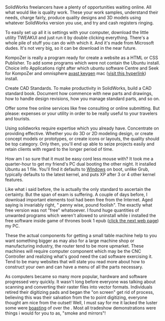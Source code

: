 SolidWorks freelancers have a plenty of opportunities waiting online.
All what would like is quality work. These your work samples, understand
their needs, charge fairly, produce quality designs and 3D models using
whatever SolidWorks version you use, and try and cash registers
ringing.

To easily set up all it is settings with your computer, download the
little utility TWEAKUI and just run it by double clicking everything.
There's a whole pile of stuff you can do with which it. And it's made
from Microsoft dudes. It's not very big, so it can be download in the
near future.

KompoZer is really a program ready for create a website as a HTML or CSS
Publisher. To add some programs which were not contain the Ubuntu
install. Choice info Applications right after which ubuntu software
Centre and Seek for KompoZer and omnisphere [avast
keygen](http://daysofcode.io/wiki/index.php/User:VirginiaSouth49) mac
([visit this
hyperlink](http://www.jcour.com/wiki/index.php?title=Website_Translation_-_Really_Should_Use_A_Service_The_Right_Way_To_Choose_One))
install.

Create CAD Standards. To make productivity in SolidWorks, build a CAD
standard book. Document how commence with new parts and drawings, how to
handle design revisions, how you manage standard parts, and so on.

Offer some free online services like free consulting or online
submitting. But please: expenses or your utility in order to be really
useful to your travelers and tourists.

Using solidworks require expertise which you already have. Concentrate
on providing effective. Whether you do 3D or 2D modeling design, or
create concept models or prototypes, or create icons or layouts, the
quality should be top category. Only then, you'll end up able to seize
projects easily and retain clients with regard to the longer period of
time.

How am I so sure that it must be easy cord less mouse with? It took me a
quarter-hour to get my friend's PC dual booting the other night. It
installed Ubuntu as 1 file. You'll find it defaults to
[WIndows](https://www.Lowes.com/c/Windows-Windows-doors) on boot, unlike
Grub, typically defaults to the latest kernel, and puts XP after 3 or 4
other kernel features.

Like what i said before, the is actually the only standard to ascertain
the certainty. But the span of exam is suffering. A couple of days
before, I download important elements tool had been free from the
Internet. Aged saying is invariably right, " penny wise, pound foolish".
The exactly what free version was not "free" whatsoever. I found huge
quantities of unwanted programs which weren't allowed to uninstall while
i installed the free software inside game of thrones book 1 epub ([click
the next web
page](http://www.apocalypedia.org/index.php/Know_Your_Vendor_Prior_To_Purchasing_Medical_Billing_Software))
my PC.

These the actual components for getting a small table machine help to
you want something bigger as may also for a large machine shop or
manufacturing industry, the router tend to be more upmarket. These
machines will require computer component which may be the CNC Controller
and realizing what's good need the cad software exercising it. Tend to
be many websites that will state you read more about how to construct
your own and can have a menu of all the parts necessary.

As computers became so many more popular, hardware and software
progressed very quickly. It wasn't long before everyone was talking
about scanning and converting their raster files into vector formats.
Individuals retired their digitizing pads and began the "on screen" get
rid of process, believing this was their salvation from the to point
digitizing, everyone thought am nice from the outset\! Well, I must say
for me it lacked the luster some were
[boasting](https://Ecosia.Zendesk.com/hc/) of over the . Most all
tradeshow demonstrations were things i would for you to as, "smoke and
mirrors"\!